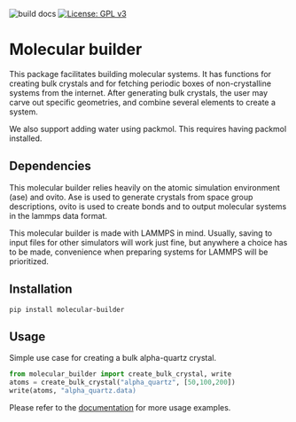 ![build docs](https://github.com/henriasv/molecular-builder/workflows/build%20docs/badge.svg) [![License: GPL v3](https://img.shields.io/badge/License-GPLv3-blue.svg)](https://www.gnu.org/licenses/gpl-3.0)

# Molecular builder
This package facilitates building molecular systems. It has functions for creating bulk crystals and for fetching periodic boxes of non-crystalline systems from the internet. After generating bulk crystals, the user may carve out specific geometries, and combine several elements to create a system. 

We also support adding water using packmol. This requires having packmol installed. 

## Dependencies 
This molecular builder relies heavily on the atomic simulation environment (ase) and ovito. Ase is used to generate crystals from space group descriptions, ovito is used to create bonds and to output molecular systems in the lammps data format. 

This molecular builder is made with LAMMPS in mind. Usually, saving to input files for other simulators will work just fine, but anywhere a choice has to be made, convenience when preparing systems for LAMMPS will be prioritized. 


## Installation 
```
pip install molecular-builder 
```

## Usage
Simple use case for creating a bulk alpha-quartz crystal. 
```python 
from molecular_builder import create_bulk_crystal, write
atoms = create_bulk_crystal("alpha_quartz", [50,100,200])
write(atoms, "alpha_quartz.data)
```

Please refer to the [documentation](https://henriasv.github.io/molecular-builder/refs/heads/master/) for more usage examples. 
